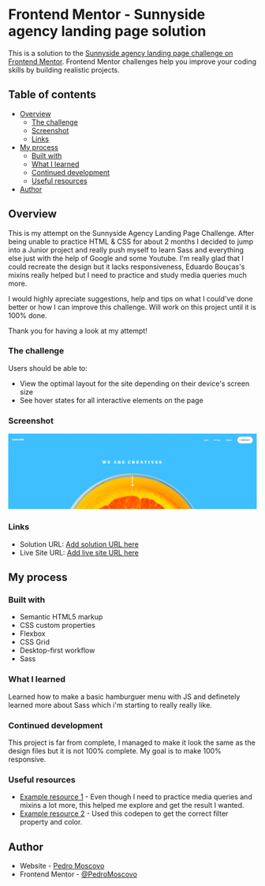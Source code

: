# Frontend Mentor - Sunnyside agency landing page solution

This is a solution to the [Sunnyside agency landing page challenge on Frontend Mentor](https://www.frontendmentor.io/challenges/sunnyside-agency-landing-page-7yVs3B6ef). Frontend Mentor challenges help you improve your coding skills by building realistic projects.

## Table of contents

- [Overview](#overview)
  - [The challenge](#the-challenge)
  - [Screenshot](#screenshot)
  - [Links](#links)
- [My process](#my-process)
  - [Built with](#built-with)
  - [What I learned](#what-i-learned)
  - [Continued development](#continued-development)
  - [Useful resources](#useful-resources)
- [Author](#author)

## Overview

  This is my attempt on the Sunnyside Agency Landing Page Challenge.
  After being unable to practice HTML & CSS for about 2 months I decided to jump into a Junior project and really push myself to learn Sass and everything else just with the help of Google and some Youtube.
  I'm really glad that I could recreate the design but it lacks responsiveness, Eduardo Bouças's mixins really helped but I need to practice and study media queries much more.
  
  I would highly apreciate suggestions, help and tips on what I could've done better or how I can improve this challenge.
  Will work on this project until it is 100% done.

  Thank you for having a look at my attempt!

### The challenge

Users should be able to:

- View the optimal layout for the site depending on their device's screen size
- See hover states for all interactive elements on the page

### Screenshot

![](/images/screenshot.png)


### Links

- Solution URL: [Add solution URL here](https://your-solution-url.com)
- Live Site URL: [Add live site URL here](https://your-live-site-url.com)

## My process

### Built with

- Semantic HTML5 markup
- CSS custom properties
- Flexbox
- CSS Grid
- Desktop-first workflow
- Sass


### What I learned

Learned how to make a basic hamburguer menu with JS and definetely learned more about Sass which i'm starting to really really like. 


### Continued development

This project is far from complete, I managed to make it look the same as the design files but it is not 100% complete. My goal is to make 100% responsive.

### Useful resources

- [Example resource 1](https://eduardoboucas.github.io/include-media/) - Even though I need to practice media queries and mixins a lot more, this helped me explore and get the result I wanted.
- [Example resource 2](https://codepen.io/sosuke/pen/Pjoqqp) - Used this codepen to get the correct filter property and color.

## Author

- Website - [Pedro Moscovo](https://github.com/PedroMoscovo)
- Frontend Mentor - [@PedroMoscovo](https://www.frontendmentor.io/profile/PedroMoscovo)